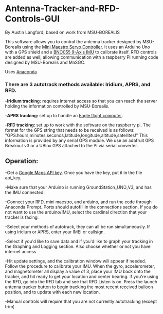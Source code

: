 # Antenna-Tracker-and-RFD-Controls-GUI
By Austin Langford, based on work from MSU-BOREALIS


This software allows you to control the antenna tracker designed by MSU-Borealis using the [Mini Maestro Servo Controller](https://www.pololu.com/product/1354).
It uses an Arduino Uno with a GPS shield and a [BNO055 9-Axis IMU](https://learn.adafruit.com/adafruit-bno055-absolute-orientation-sensor/overview) to calibrate itself.
RFD controls are added as well, allowing communication with a raspberry Pi running code designed by MSU-Borealis and MnSGC.


Uses [Anaconda](https://www.continuum.io/)

### There are 3 autotrack methods available: Iridium, APRS, and RFD.

-**Iridium tracking:** requires internet access so that you can reach the server holding the information controlled by MSU-Borealis.

-**APRS tracking:** set up to handle an [Eagle flight computer](http://www.highaltitudescience.com/products/eagle-flight-computer).

-**RFD tracking:** set up to work with the software on the raspberry pi. The format for the GPS string that needs to be received is as follows: "GPS:hours,minutes,seconds,latitude,longitude,altitude,satellites!"
This information is provided by any serial GPS module. We use an adafruit GPS Breakout v3 or a UBlox GPS attached to the Pi via serial converter.


## Operation:

-Get a [Google Maps API key](https://developers.google.com/maps/documentation/javascript/get-api-key). Once you have the key, put it in the file api_key.

-Make sure that your Arduino is running GroundStation_UNO_V3, and has the IMU connected.

-Connect your RFD, mini maestro, and arduino, and run the code through Anaconda Prompt. Ports should autofill in the connections section. If you do not want to use the arduino/IMU, select the cardinal direction that your tracker is facing.

-Select your methods of autotrack, they can all be run simultaneously. If using Iridium or APRS, enter your IMEI or callsign.

-Select if you'd like to save data and if you'd like to graph your tracking in the Graphing and Logging section. Also choose whether or not you have internet access

-Hit update settings, and the calibration window will appear if needed. Follow the procedure to calibrate your IMU. When the gyro, accelerometer, and magnetometer all display a value of 3, place your IMU back onto the tracker, and hit ready to get your location and center bearing.
If you're using the RFD, go into the RFD tab and see that RFD Listen is on. Press the launch antenna tracker button to begin tracking the most recent received balloon position, and to update with each new location.

-Manual controls will require that you are not currently autotracking (except trim).
